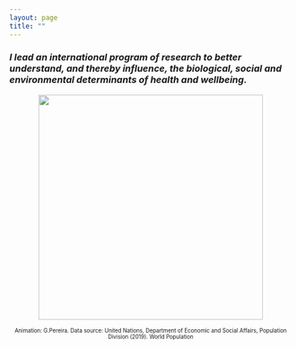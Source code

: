 ```yaml
---
layout: page
title: ""
---
```


### _I lead an international program of research to better understand, and thereby influence, the biological, social and environmental determinants of health and wellbeing._

<p align="center">
<img src="https://gavinfpereira.github.io/assets/childmortality.gif" width="400" height="400" />
</p>

<p align="center">
<sub><sup>Animation: G.Pereira. Data source: United Nations, Department of Economic and Social Affairs, Population Division (2019). World Population </sup></sub>
</p>
